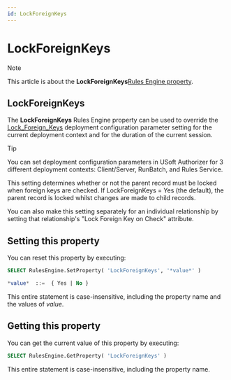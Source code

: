 ```yaml
---
id: LockForeignKeys
---
```


# LockForeignKeys



> [!NOTE]
> This article is about the **LockForeignKeys**[Rules Engine property](/docs/Modeller%20and%20Rules%20Engine/Rules%20Engine%20properties).

## **LockForeignKeys**

The **LockForeignKeys** Rules Engine property can be used to override the [Lock_Foreign_Keys](/docs/Authorisation%20and%20access/Deployment%20configurations/Lock_Foreign_Keys.md) deployment configuration parameter setting for the current deployment context and for the duration of the current session.

> [!TIP]
> You can set deployment configuration parameters in USoft Authorizer for 3 different deployment contexts: Client/Server, RunBatch, and Rules Service.

This setting determines whether or not the parent record must be locked when foreign keys are checked. If LockForeignKeys = Yes (the default), the parent record is locked whilst changes are made to child records.

You can also make this setting separately for an individual relationship by setting that relationship's "Lock Foreign Key on Check" attribute.

## Setting this property

You can reset this property by executing:

```sql
SELECT RulesEngine.SetProperty( 'LockForeignKeys', '*value*' )

*value*  ::=  { Yes | No }
```

This entire statement is case-insensitive, including the property name and the values of *value*.

## Getting this property

You can get the current value of this property by executing:

```sql
SELECT RulesEngine.GetProperty( 'LockForeignKeys' )
```

This entire statement is case-insensitive, including the property name.